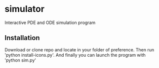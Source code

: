 # simulator
Interactive PDE and ODE simulation program

## Installation

Download or clone repo and locate in your folder of preference. Then run 'python install-icons.py'.
And finally you can launch the program with 'python sim.py'